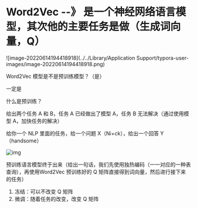 # Word2Vec --》 是一个神经网络语言模型，其次他的主要任务是做（生成词向量，Q）

![image-20220614194418918](../../Library/Application Support/typora-user-images/image-20220614194418918.png)

Word2Vec 模型是不是预训练模型？（是）

一定是

什么是预训练？

给出两个任务 A 和 B，任务 A 已经做出了模型 A，任务 B 无法解决（通过使用模型 A，加快任务的解决）



给你一个 NLP 里面的任务，给一个问题 X（Ni+ck），给出一个回答 Y（handsome）

![img](https://imgmd.oss-cn-shanghai.aliyuncs.com/BERT_IMG/we%E6%A8%A1%E5%BC%8F%E4%B8%8B%E7%9A%84%E9%A2%84%E8%AE%AD%E7%BB%83.jpg)

预训练语言模型终于出来（给出一句话，我们先使用独热编码（一一对应的一种表查询），再使用Word2Vec 预训练好的 Q 矩阵直接得到词向量，然后进行接下来的任务）

1. 冻结：可以不改变 Q 矩阵
2. 微调：随着任务的改变，改变 Q 矩阵